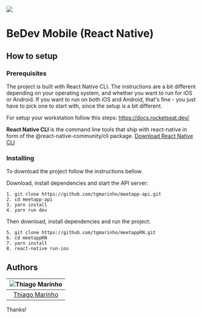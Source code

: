 ![](https://pbs.twimg.com/profile_banners/41742474/1490016588/1500x500)

# BeDev Mobile (React Native)


## How to setup

### Prerequisites

The project is built with React Native CLI. The instructions are a bit different depending on your operating system, and whether you want to run for iOS or Android. If you want to run on both iOS and Android, that's fine - you just have to pick one to start with, since the setup is a bit different.

For setup your workstation follow this steps: https://docs.rocketseat.dev/

**React Native CLI** is the command line tools that ship with react-native in form of the @react-native-community/cli package. [Download React Native CLI](https://facebook.github.io/react-native/docs/getting-started)

### Installing

To download the project follow the instructions bellow.

Download, install dependencies and start the API server:

```
1. git clone https://github.com/tgmarinho/meetapp-api.git
2. cd meetapp-api
3. yarn install
4. yarn run dev
```

Then download, install dependencies and run the project:

```
5. git clone https://github.com/tgmarinho/meetappRN.git
6. cd meetappRN
7. yarn install
8. react-native run-ios
```


## Authors

| ![Thiago Marinho](https://avatars2.githubusercontent.com/u/380327?s=150&v=3)|
|:---------------------:|
|  [Thiago Marinho](https://github.com/tgmarinho/)   |


Thanks!
